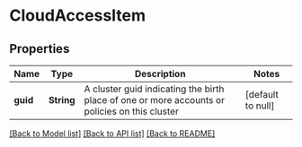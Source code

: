 # CloudAccessItem

## Properties
Name | Type | Description | Notes
------------ | ------------- | ------------- | -------------
**guid** | **String** | A cluster guid indicating the birth place of one or more accounts or policies on this cluster | [default to null]

[[Back to Model list]](../README.md#documentation-for-models) [[Back to API list]](../README.md#documentation-for-api-endpoints) [[Back to README]](../README.md)


